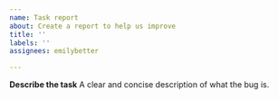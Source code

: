 ```yaml
---
name: Task report
about: Create a report to help us improve
title: ''
labels: ''
assignees: emilybetter

---
```


**Describe the task**
A clear and concise description of what the bug is.
